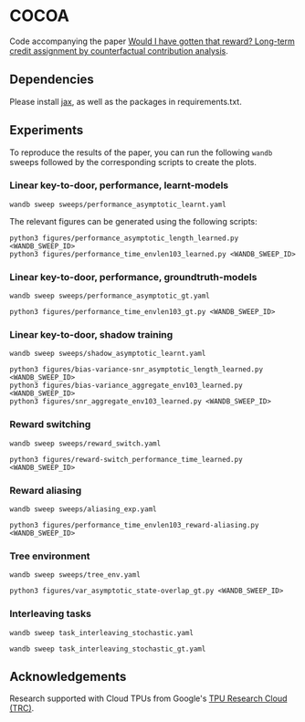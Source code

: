 # COCOA

Code accompanying the paper [Would I have gotten that reward? Long-term credit assignment by counterfactual contribution analysis](https://github.com/seijin-kobayashi/cocoa).

## Dependencies

Please install [jax](https://jax.readthedocs.io/en/latest/installation.html), as well as the packages in requirements.txt.

## Experiments

To reproduce the results of the paper, you can run the following `wandb` sweeps followed by the corresponding scripts to create the plots.

### Linear key-to-door, performance, learnt-models

```
wandb sweep sweeps/performance_asymptotic_learnt.yaml
```
The relevant figures can be generated using the following scripts:
```
python3 figures/performance_asymptotic_length_learned.py <WANDB_SWEEP_ID>
python3 figures/performance_time_envlen103_learned.py <WANDB_SWEEP_ID>
```

### Linear key-to-door, performance, groundtruth-models
```
wandb sweep sweeps/performance_asymptotic_gt.yaml 
```

```
python3 figures/performance_time_envlen103_gt.py <WANDB_SWEEP_ID>
```
### Linear key-to-door, shadow training
```
wandb sweep sweeps/shadow_asymptotic_learnt.yaml
```

```
python3 figures/bias-variance-snr_asymptotic_length_learned.py <WANDB_SWEEP_ID>
python3 figures/bias-variance_aggregate_env103_learned.py <WANDB_SWEEP_ID>
python3 figures/snr_aggregate_env103_learned.py <WANDB_SWEEP_ID>
```
### Reward switching
```
wandb sweep sweeps/reward_switch.yaml
```

```
python3 figures/reward-switch_performance_time_learned.py <WANDB_SWEEP_ID>
```
### Reward aliasing
```
wandb sweep sweeps/aliasing_exp.yaml
```

```
python3 figures/performance_time_envlen103_reward-aliasing.py <WANDB_SWEEP_ID>
```

### Tree environment
```
wandb sweep sweeps/tree_env.yaml
```

```
python3 figures/var_asymptotic_state-overlap_gt.py <WANDB_SWEEP_ID>
```

### Interleaving tasks
```
wandb sweep task_interleaving_stochastic.yaml

wandb sweep task_interleaving_stochastic_gt.yaml
```


## Acknowledgements
Research supported with Cloud TPUs from Google's [TPU Research Cloud (TRC)](https://sites.research.google/trc/about/).
